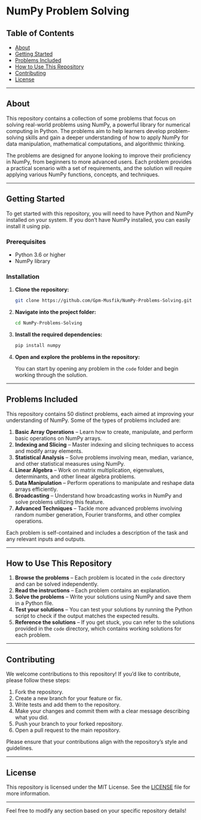 

# NumPy Problem Solving

## Table of Contents
- [About](#about)
- [Getting Started](#getting-started)
- [Problems Included](#problems-included)
- [How to Use This Repository](#how-to-use-this-repository)
- [Contributing](#contributing)
- [License](#license)

---

## About

This repository contains a collection of some problems that focus on solving real-world problems using NumPy, a powerful library for numerical computing in Python. The problems aim to help learners develop problem-solving skills and gain a deeper understanding of how to apply NumPy for data manipulation, mathematical computations, and algorithmic thinking.

The problems are designed for anyone looking to improve their proficiency in NumPy, from beginners to more advanced users. Each problem provides a practical scenario with a set of requirements, and the solution will require applying various NumPy functions, concepts, and techniques.

---

## Getting Started

To get started with this repository, you will need to have Python and NumPy installed on your system. If you don’t have NumPy installed, you can easily install it using pip.

### Prerequisites

- Python 3.6 or higher
- NumPy library

### Installation

1. **Clone the repository:**

   ```bash
   git clone https://github.com/Gpm-Musfik/NumPy-Problems-Solving.git
   ```

2. **Navigate into the project folder:**

   ```bash
   cd NumPy-Problems-Solving
   ```

3. **Install the required dependencies:**

   ```bash
   pip install numpy
   ```

4. **Open and explore the problems in the repository:**

   You can start by opening any problem in the `code` folder and begin working through the solution.

---

## Problems Included

This repository contains 50 distinct problems, each aimed at improving your understanding of NumPy. Some of the types of problems included are:

1. **Basic Array Operations** – Learn how to create, manipulate, and perform basic operations on NumPy arrays.
2. **Indexing and Slicing** – Master indexing and slicing techniques to access and modify array elements.
3. **Statistical Analysis** – Solve problems involving mean, median, variance, and other statistical measures using NumPy.
4. **Linear Algebra** – Work on matrix multiplication, eigenvalues, determinants, and other linear algebra problems.
5. **Data Manipulation** – Perform operations to manipulate and reshape data arrays efficiently.
6. **Broadcasting** – Understand how broadcasting works in NumPy and solve problems utilizing this feature.
7. **Advanced Techniques** – Tackle more advanced problems involving random number generation, Fourier transforms, and other complex operations.

Each problem is self-contained and includes a description of the task and any relevant inputs and outputs.

---

## How to Use This Repository

1. **Browse the problems** – Each problem is located in the `code` directory and can be solved independently.
2. **Read the instructions** – Each problem contains an explanation.
3. **Solve the problems** – Write your solutions using NumPy and save them in a Python file.
4. **Test your solutions** – You can test your solutions by running the Python script to check if the output matches the expected results.
5. **Reference the solutions** – If you get stuck, you can refer to the solutions provided in the `code` directory, which contains working solutions for each problem.

---

## Contributing

We welcome contributions to this repository! If you’d like to contribute, please follow these steps:

1. Fork the repository.
2. Create a new branch for your feature or fix.
3. Write tests and add them to the repository.
4. Make your changes and commit them with a clear message describing what you did.
5. Push your branch to your forked repository.
6. Open a pull request to the main repository.

Please ensure that your contributions align with the repository’s style and guidelines.

---

## License

This repository is licensed under the MIT License. See the [LICENSE](LICENSE) file for more information.

---

Feel free to modify any section based on your specific repository details!
